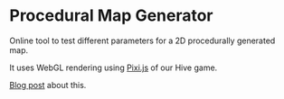 # Procedural Map Generator

Online tool to test different parameters for a 2D procedurally generated map.

It uses WebGL rendering using [Pixi.js](https://www.pixijs.com/) of our Hive game.

[Blog post](https://aurbano.eu/post/2020-02-08-procedural-maps/) about this.
